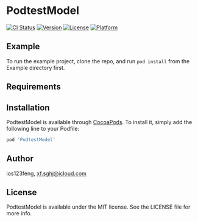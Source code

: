 # PodtestModel

[![CI Status](https://img.shields.io/travis/ios123feng/PodtestModel.svg?style=flat)](https://travis-ci.org/ios123feng/PodtestModel)
[![Version](https://img.shields.io/cocoapods/v/PodtestModel.svg?style=flat)](https://cocoapods.org/pods/PodtestModel)
[![License](https://img.shields.io/cocoapods/l/PodtestModel.svg?style=flat)](https://cocoapods.org/pods/PodtestModel)
[![Platform](https://img.shields.io/cocoapods/p/PodtestModel.svg?style=flat)](https://cocoapods.org/pods/PodtestModel)

## Example

To run the example project, clone the repo, and run `pod install` from the Example directory first.

## Requirements

## Installation

PodtestModel is available through [CocoaPods](https://cocoapods.org). To install
it, simply add the following line to your Podfile:

```ruby
pod 'PodtestModel'
```

## Author

ios123feng, xf.sghj@icloud.com

## License

PodtestModel is available under the MIT license. See the LICENSE file for more info.
